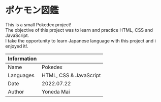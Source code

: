 <h1>ポケモン図鑑</h1

This is a small Pokedex project!
<br>
The objective of this project was to learn and practice HTML, CSS and JavaScript.
<br>
I take the opportunity to learn Japanese language with this project and i enjoyed it!.

| Information ||
| ---- | ---- |
| Name | Pokedex |
| Languages | HTML, CSS & JavaScript |
| Date | 2022.07.22 |
| Author | Yoneda Mai |
